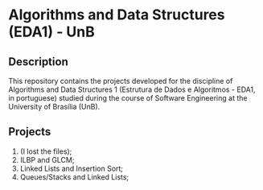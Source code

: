 # Algorithms and Data Structures (EDA1) - UnB

## Description

This repository contains the projects developed for the discipline of Algorithms and Data Structures 1 (Estrutura de Dados e Algoritmos  - EDA1, in portuguese) studied during the course of Software Engineering at the University of Brasília (UnB).

## Projects

1. (I lost the files);
2. ILBP and GLCM;
3. Linked Lists and Insertion Sort;
4. Queues/Stacks and Linked Lists;
